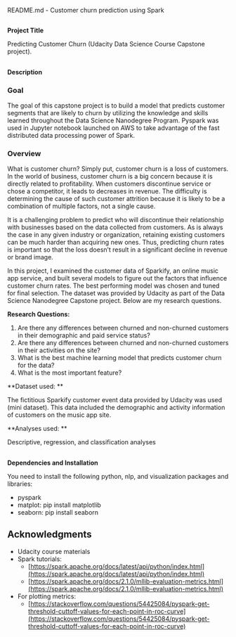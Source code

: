 README.md - Customer churn prediction using Spark 


## 
**Project Title**

Predicting Customer Churn (Udacity Data Science Course Capstone project). 


## 
**Description**


### **Goal**

The goal of this capstone project is to build a model that predicts customer segments that are likely to churn by utilizing the knowledge and skills learned throughout the Data Science Nanodegree Program. Pyspark was used in Jupyter notebook launched on AWS to take advantage of the fast distributed data processing power of Spark.


### **Overview**

What is customer churn? Simply put, customer churn is a loss of customers. In the world of business, customer churn is a big concern because it is directly related to profitability. When customers discontinue service or chose a competitor, it leads to decreases in revenue. The difficulty is determining the cause of such customer attrition because it is likely to be a combination of multiple factors, not a single cause.

It is a challenging problem to predict who will discontinue their relationship with businesses based on the data collected from customers. As is always the case in any given industry or organization, retaining existing customers can be much harder than acquiring new ones. Thus, predicting churn rates is important so that the loss doesn’t result in a significant decline in revenue or brand image.

In this project, I examined the customer data of Sparkify, an online music app service, and built several models to figure out the factors that influence customer churn rates. The best performing model was chosen and tuned for final selection. The dataset was provided by Udacity as part of the Data Science Nanodegree Capstone project. Below are my research questions.

**Research Questions:**



1. Are there any differences between churned and non-churned customers in their demographic and paid service status?
2. Are there any differences between churned and non-churned customers in their activities on the site?
3. What is the best machine learning model that predicts customer churn for the data?
4. What is the most important feature?

**Dataset used: **

The fictitious Sparkify customer event data provided by Udacity was used (mini dataset). This data included the demographic and activity information of customers on the music app site. 

**Analyses used: **

Descriptive, regression, and classification analyses


## 
**Dependencies and Installation**

You need to install the following python, nlp, and visualization packages and libraries:



*   pyspark
*   matplot: pip install matplotlib
*   seaborn: pip install seaborn


## **Acknowledgments**



*   Udacity course materials
*   Spark tutorials:
    *   [https://spark.apache.org/docs/latest/api/python/index.html](https://spark.apache.org/docs/latest/api/python/index.html)
    *   [https://spark.apache.org/docs/2.1.0/mllib-evaluation-metrics.html](https://spark.apache.org/docs/2.1.0/mllib-evaluation-metrics.html)
*   For plotting metrics:
    *   [https://stackoverflow.com/questions/54425084/pyspark-get-threshold-cuttoff-values-for-each-point-in-roc-curve](https://stackoverflow.com/questions/54425084/pyspark-get-threshold-cuttoff-values-for-each-point-in-roc-curve)
